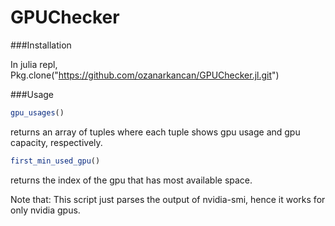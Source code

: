 # GPUChecker

###Installation

In julia repl,
Pkg.clone("https://github.com/ozanarkancan/GPUChecker.jl.git")

###Usage
```julia
gpu_usages()
```

returns an array of tuples where each tuple shows gpu usage and gpu capacity, respectively.

```julia
first_min_used_gpu()
```

returns the index of the gpu that has most available space.

Note that: This script just parses the output of nvidia-smi, hence it works for only nvidia gpus.
